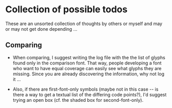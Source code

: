 # Collection of possible todos

These are an unsorted collection of thoughts by others or myself and may or may not get done depending ...


## Comparing

- When comparing, I suggest writing the log file with the
  the list of glyphs found only in the comparison font. That way, people
  developing a font who want to have equal coverage can easily see what
  glyphs they are missing. Since you are already discovering the
  information, why not log it ...


- Also, if there are first-font-only symbols (maybe not in
  this case -- is there a way to get a textual list of the differing code
  points?), I'd suggest trying an open box (cf. the shaded box for
  second-font-only).


